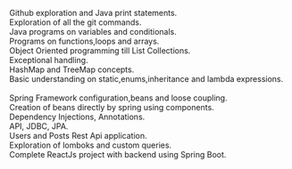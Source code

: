 Github exploration and Java print statements.<br>
Exploration of all the git commands.<br>
Java programs on variables and conditionals.<br>
Programs on functions,loops and arrays.<br>
Object Oriented programming till List Collections.<br>
Exceptional handling.<br>
HashMap and TreeMap concepts.<br>
Basic understanding on static,enums,inheritance and lambda expressions.<br>
<br>
Spring Framework configuration,beans and loose coupling.<br>
Creation of beans directly by spring using components.<br>
Dependency Injections, Annotations.<br>
API, JDBC, JPA.<br>
Users and Posts Rest Api application.<br>
Exploration of lomboks and custom queries.<br>
Complete ReactJs project with backend using Spring Boot.